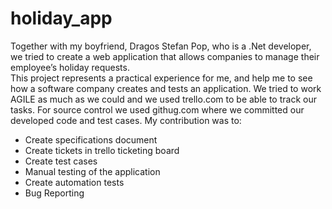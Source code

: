 # holiday_app
Together with my boyfriend, Dragos Stefan Pop, who is a .Net developer, we tried to create a web application that allows companies to manage their employee’s holiday requests.  
This project represents a practical experience for me, and help me to see how a software company creates and tests an application. 
We tried to work AGILE as much as we could and we used trello.com to be able to track our tasks.
For source control we used githug.com where we committed our developed code and test cases.
My contribution was to:
-	Create specifications document
-	Create tickets in trello ticketing board
-	Create test cases
-	Manual testing of the application
-	Create automation tests
-	Bug Reporting
